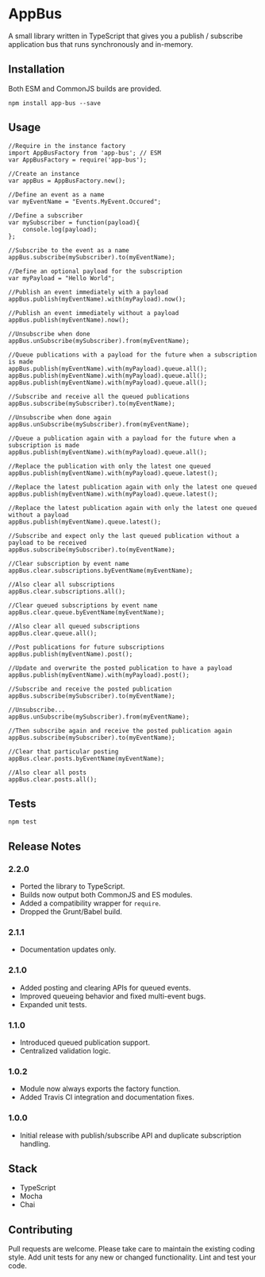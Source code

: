 AppBus
=========

A small library written in TypeScript that gives you a publish / subscribe application bus that runs synchronously and in-memory.

## Installation

Both ESM and CommonJS builds are provided.

  `npm install app-bus --save`

## Usage

    //Require in the instance factory
    import AppBusFactory from 'app-bus'; // ESM
    var AppBusFactory = require('app-bus');
    
    //Create an instance
    var appBus = AppBusFactory.new();
    
    //Define an event as a name
    var myEventName = "Events.MyEvent.Occured";

    //Define a subscriber
    var mySubscriber = function(payload){
        console.log(payload);
    };
    
    //Subscribe to the event as a name
    appBus.subscribe(mySubscriber).to(myEventName);
    
    //Define an optional payload for the subscription
    var myPayload = "Hello World";
    
    //Publish an event immediately with a payload
    appBus.publish(myEventName).with(myPayload).now();
    
    //Publish an event immediately without a payload
    appBus.publish(myEventName).now();
    
    //Unsubscribe when done
    appBus.unSubscribe(mySubscriber).from(myEventName);
    
    //Queue publications with a payload for the future when a subscription is made
    appBus.publish(myEventName).with(myPayload).queue.all();
    appBus.publish(myEventName).with(myPayload).queue.all();
    appBus.publish(myEventName).with(myPayload).queue.all();
    
    //Subscribe and receive all the queued publications
    appBus.subscribe(mySubscriber).to(myEventName);
    
    //Unsubscribe when done again
    appBus.unSubscribe(mySubscriber).from(myEventName);
    
    //Queue a publication again with a payload for the future when a subscription is made
    appBus.publish(myEventName).with(myPayload).queue.all();
    
    //Replace the publication with only the latest one queued
    appBus.publish(myEventName).with(myPayload).queue.latest();
    
    //Replace the latest publication again with only the latest one queued
    appBus.publish(myEventName).with(myPayload).queue.latest();
    
    //Replace the latest publication again with only the latest one queued without a payload
    appBus.publish(myEventName).queue.latest();
    
    //Subscribe and expect only the last queued publication without a payload to be received
    appBus.subscribe(mySubscriber).to(myEventName);
    
    //Clear subscription by event name
    appBus.clear.subscriptions.byEventName(myEventName);
    
    //Also clear all subscriptions
    appBus.clear.subscriptions.all();
    
    //Clear queued subscriptions by event name
    appBus.clear.queue.byEventName(myEventName);
    
    //Also clear all queued subscriptions
    appBus.clear.queue.all();
    
    //Post publications for future subscriptions
    appBus.publish(myEventName).post();
    
    //Update and overwrite the posted publication to have a payload 
    appBus.publish(myEventName).with(myPayload).post();
    
    //Subscribe and receive the posted publication
    appBus.subscribe(mySubscriber).to(myEventName);
    
    //Unsubscribe...
    appBus.unSubscribe(mySubscriber).from(myEventName);
    
    //Then subscribe again and receive the posted publication again
    appBus.subscribe(mySubscriber).to(myEventName);
    
    //Clear that particular posting
    appBus.clear.posts.byEventName(myEventName);
    
    //Also clear all posts
    appBus.clear.posts.all();
    
## Tests

  `npm test`

## Release Notes

### 2.2.0
- Ported the library to TypeScript.
- Builds now output both CommonJS and ES modules.
- Added a compatibility wrapper for `require`.
- Dropped the Grunt/Babel build.

### 2.1.1
- Documentation updates only.

### 2.1.0
- Added posting and clearing APIs for queued events.
- Improved queueing behavior and fixed multi-event bugs.
- Expanded unit tests.

### 1.1.0
- Introduced queued publication support.
- Centralized validation logic.

### 1.0.2
- Module now always exports the factory function.
- Added Travis CI integration and documentation fixes.

### 1.0.0
- Initial release with publish/subscribe API and duplicate subscription handling.
  
## Stack

  * TypeScript
  * Mocha
  * Chai

## Contributing

Pull requests are welcome. Please take care to maintain the existing coding style. Add unit tests for any new or changed functionality. Lint and test your code.